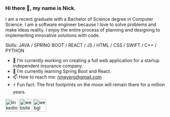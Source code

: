 ### Hi there 👋, my name is Nick.

I am a recent graduate with a Bachelor of Science degree in Computer Science. I am a software engineer because I love to solve problems and make ideas reality. I enjoy the entire process of planning and designing to implementing innovative solutions with code.

Skills: JAVA / SPRING BOOT / REACT / JS / HTML / CSS / SWIFT / C++ / PYTHON

- 🔭 I’m currently working on creating a full web application for a startup independent insurance company. 
- 🌱 I’m currently learning Spring Boot and React. 
- 📫 How to reach me: nmeyerg@gmail.com 
- ⚡ Fun fact: The first footprints on the moon will remain there for a million years. 


[<img src='https://cdn.jsdelivr.net/npm/simple-icons@3.0.1/icons/linkedin.svg' alt='linkedin' height='40' background-color='gray'>](https://www.linkedin.com/in/https://www.linkedin.com/in/nicholas-meyer-57220a187//)  [<img src='https://cdn.jsdelivr.net/npm/simple-icons@3.0.1/icons/icloud.svg' alt='website' height='40'>](https://nickgm7.github.io/Nicks-Portfolio/)  [<img src='https://cdn.jsdelivr.net/npm/simple-icons@3.0.1/icons/webgl.svg' alt='webgl' height='40'>](https://lmerbeth.github.io/Psyche-Webgame-20C/)  

